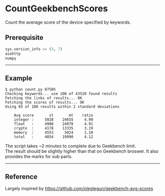 # CountGeekbenchScores

Count the average score of the device specified by keywords.

## Prerequisite

```python
sys.version_info >= (3, 7)
aiohttp
numpy
```

---

## Example

```text
$ python count.py 8750h
Checking keywords... use 100 of 43520 found results
Fetching the links of results... OK
Fetching the scores of results... OK
Using 93 of 100 results within 2 standard deviations

    Avg score       st       mt    ratio
    integer :     5028    24655     4.90
    float   :     4908    24078     4.91
    crypto  :     4178    13335     3.19
    memory  :     4553     5024     1.10
    total   :     4854    19990     4.12
```

The script takes ~2 minutes to complete due to Geekbench limit.\
The result should be slightly higher than that on Geekbench broswer.
It also provides the marks for sub parts.

---

## Reference

Largely inspired by <https://github.com/oleglegun/geekbench-avg-scores>
